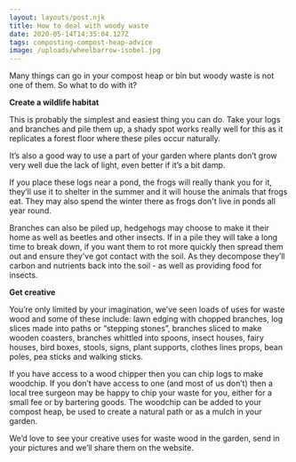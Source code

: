 ```yaml
---
layout: layouts/post.njk
title: How to deal with woody waste
date: 2020-05-14T14:35:04.127Z
tags: composting-compost-heap-advice
image: /uploads/wheelbarrow-isobel.jpg
---
```

<!--StartFragment-->

Many things can go in your compost  heap or bin but woody waste is not one of them.  So what to do with it?

**Create a wildlife habitat**

This is probably the simplest and easiest thing you can do. Take your logs and branches and pile them up, a shady spot works really well for this as it replicates a forest floor where these piles occur naturally. 

It’s also a good way to use a part of your garden where plants don’t grow very well due the lack of light, even better if it’s a bit damp. 

If you place these logs near a pond, the frogs will really thank you for it, they’ll use it to shelter in the summer and it will house the animals that frogs eat. They may also spend the winter there as frogs don't live in ponds all year round.

Branches can also be piled up, hedgehogs may choose to make it their home as well as beetles and other insects.  If in a pile they will take a long time to break down, if you want them to rot more quickly then spread them out and ensure they’ve got contact with the soil. As they decompose they’ll carbon and nutrients back into the soil - as well as providing food for insects.

**Get creative**

You’re only limited by your imagination, we’ve seen loads of uses for waste wood and some of these include: lawn edging with chopped branches, log slices made into paths or “stepping stones”, branches sliced to make wooden coasters, branches whittled into spoons, insect houses, fairy houses, bird boxes, stools, signs, plant supports, clothes lines props, bean poles, pea sticks and walking sticks.

If you have access to a wood chipper then you can chip logs to make woodchip. If you don’t have access to one (and most of us don’t) then a local tree surgeon may be happy to chip your waste for you, either for a small fee or by bartering goods. The woodchip can be added to your compost heap, be used to create a natural path or as a mulch in your garden.

We’d love to see your creative uses for waste wood in the garden, send in your pictures and we’ll share them on the website.

<!--EndFragment-->